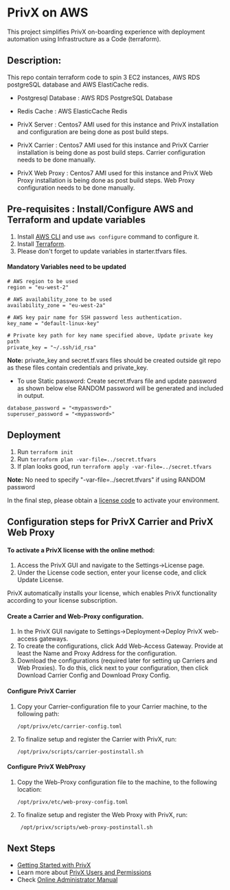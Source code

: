 # PrivX on AWS 
This project simplifies PrivX on-boarding experience with deployment automation using Infrastructure as a Code (terraform).


## Description:
This repo contain terraform code to spin 3 EC2 instances, AWS RDS postgreSQL database and AWS ElastiCache redis.

* Postgresql Database : AWS RDS PostgreSQL Database

* Redis Cache  : AWS ElasticCache Redis 

* PrivX Server :  Centos7 AMI used for this instance and PrivX installation and configuration are being done as post build steps.

* PrivX Carrier : Centos7 AMI used for this instance and PrivX Carrier installation is being done as post build steps. Carrier configuration needs to be done manually.  

* PrivX Web Proxy : Centos7 AMI used for this instance and PrivX Web Proxy installation is being done as post build steps. Web Proxy configuration needs to be done manually.


## Pre-requisites : Install/Configure AWS and Terraform and update variables

1. Install [AWS CLI](https://aws.amazon.com/cli/) and use `aws configure` command to configure it.
1. Install [Terraform](https://www.terraform.io/).
1. Please don't forget to update variables in starter.tfvars files.

#### Mandatory Variables need to be updated
```
# AWS region to be used
region = "eu-west-2"

# AWS availability_zone to be used
availability_zone = "eu-west-2a"

# AWS key pair name for SSH password less authentication.
key_name = "default-linux-key"

# Private key path for key name specified above, Update private key path
private_key = "~/.ssh/id_rsa"
```

**Note:** private_key and secret.tf.vars files should be created outside git repo as these files contain credentials and private_key.

* To use Static password: Create secret.tfvars file and update password as shown below else RANDOM password will be generated and included in output.
```
database_password = "<mypassword>"
superuser_password = "<mypassword>"
```

## Deployment
1. Run `terraform init`
1. Run `terraform plan -var-file=../secret.tfvars` 
1. If plan looks good, run `terraform apply -var-file=../secret.tfvars`

**Note:** No need to specify "-var-file=../secret.tfvars" if using RANDOM password

In the final step, please obtain a [license code](https://info.ssh.com/privx-free-access-management-software) to activate your environment.

## Configuration steps for PrivX Carrier and PrivX Web Proxy

#### To activate a PrivX license with the online method:
1. Access the PrivX GUI and navigate to the Settings→License page.
2. Under the License code section, enter your license code, and click Update License.

PrivX automatically installs your license, which enables PrivX functionality according to your license subscription.

#### Create a Carrier and Web-Proxy configuration.
1. In the PrivX GUI navigate to Settings→Deployment→Deploy PrivX web-access gateways.
1. To create the configurations, click Add Web-Access Gateway. Provide at least the Name and Proxy Address for the configuration.
1. Download the configurations (required later for setting up Carriers and Web Proxies). To do this, click  next to your configuration, then click Download Carrier Config and Download Proxy Config.

#### Configure PrivX Carrier
1. Copy your Carrier-configuration file to your Carrier machine, to the following path:

   `/opt/privx/etc/carrier-config.toml`
1. To finalize setup and register the Carrier with PrivX, run:

   `/opt/privx/scripts/carrier-postinstall.sh`
   
#### Configure PrivX WebProxy
1. Copy the Web-Proxy configuration file to the machine, to the following location:

   `/opt/privx/etc/web-proxy-config.toml`
1. To finalize setup and register the Web Proxy with PrivX, run:

   ` /opt/privx/scripts/web-proxy-postinstall.sh`
   
## Next Steps
 * [Getting Started with PrivX](https://help.ssh.com/support/solutions/articles/36000194728-getting-started-with-privx)
 * Learn more about [PrivX Users and Permissions](https://help.ssh.com/support/solutions/articles/36000194730-privx-users-and-permissions)
 * Check [Online Administrator Manual](https://help.ssh.com/support/solutions/folders/36000185818)
 
